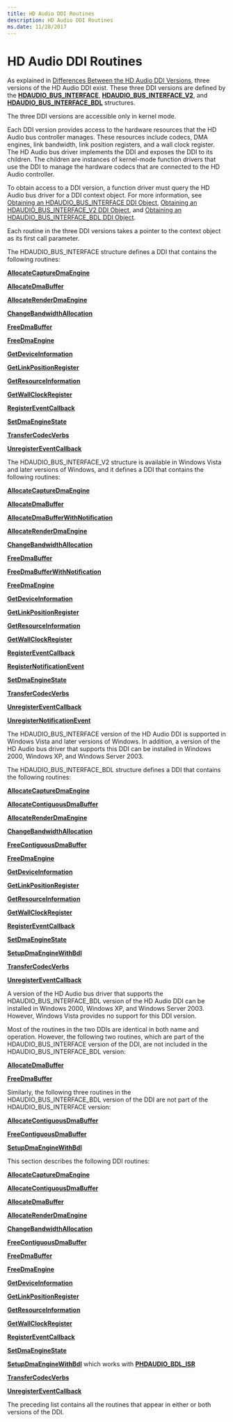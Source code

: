 ```yaml
---
title: HD Audio DDI Routines
description: HD Audio DDI Routines
ms.date: 11/28/2017
---
```


# HD Audio DDI Routines


As explained in [Differences Between the HD Audio DDI Versions](./differences-between-the-hd-audio-ddi-versions.md), three versions of the HD Audio DDI exist. These three DDI versions are defined by the [**HDAUDIO\_BUS\_INTERFACE**](/windows-hardware/drivers/ddi/hdaudio/ns-hdaudio-_hdaudio_bus_interface), [**HDAUDIO\_BUS\_INTERFACE\_V2**](/windows-hardware/drivers/ddi/hdaudio/ns-hdaudio-_hdaudio_bus_interface_v2), and [**HDAUDIO\_BUS\_INTERFACE\_BDL**](/windows-hardware/drivers/ddi/hdaudio/ns-hdaudio-_hdaudio_bus_interface_bdl) structures.

The three DDI versions are accessible only in kernel mode.

Each DDI version provides access to the hardware resources that the HD Audio bus controller manages. These resources include codecs, DMA engines, link bandwidth, link position registers, and a wall clock register. The HD Audio bus driver implements the DDI and exposes the DDI to its children. The children are instances of kernel-mode function drivers that use the DDI to manage the hardware codecs that are connected to the HD Audio controller.

To obtain access to a DDI version, a function driver must query the HD Audio bus driver for a DDI context object. For more information, see [Obtaining an HDAUDIO\_BUS\_INTERFACE DDI Object](./obtaining-an-hdaudio-bus-interface-ddi-object.md), [Obtaining an HDAUDIO\_BUS\_INTERFACE\_V2 DDI Object](./obtaining-an-hdaudio-bus-interface-v2-ddi-object.md), and [Obtaining an HDAUDIO\_BUS\_INTERFACE\_BDL DDI Object](./obtaining-an-hdaudio-bus-interface-bdl-ddi-object.md).

Each routine in the three DDI versions takes a pointer to the context object as its first call parameter.

The HDAUDIO\_BUS\_INTERFACE structure defines a DDI that contains the following routines:

[**AllocateCaptureDmaEngine**](/windows-hardware/drivers/ddi/hdaudio/nc-hdaudio-pallocate_capture_dma_engine)

[**AllocateDmaBuffer**](/windows-hardware/drivers/ddi/hdaudio/nc-hdaudio-pallocate_dma_buffer)

[**AllocateRenderDmaEngine**](/windows-hardware/drivers/ddi/hdaudio/nc-hdaudio-pallocate_render_dma_engine)

[**ChangeBandwidthAllocation**](/windows-hardware/drivers/ddi/hdaudio/nc-hdaudio-pchange_bandwidth_allocation)

[**FreeDmaBuffer**](/windows-hardware/drivers/ddi/hdaudio/nc-hdaudio-pfree_dma_buffer)

[**FreeDmaEngine**](/windows-hardware/drivers/ddi/hdaudio/nc-hdaudio-pfree_dma_engine)

[**GetDeviceInformation**](/windows-hardware/drivers/ddi/hdaudio/nc-hdaudio-pget_device_information)

[**GetLinkPositionRegister**](/windows-hardware/drivers/ddi/hdaudio/nc-hdaudio-pget_link_position_register)

[**GetResourceInformation**](/windows-hardware/drivers/ddi/hdaudio/nc-hdaudio-pget_resource_information)

[**GetWallClockRegister**](/windows-hardware/drivers/ddi/hdaudio/nc-hdaudio-pget_wall_clock_register)

[**RegisterEventCallback**](/windows-hardware/drivers/ddi/hdaudio/nc-hdaudio-pregister_event_callback)

[**SetDmaEngineState**](/windows-hardware/drivers/ddi/hdaudio/nc-hdaudio-pset_dma_engine_state)

[**TransferCodecVerbs**](/windows-hardware/drivers/ddi/hdaudio/nc-hdaudio-ptransfer_codec_verbs)

[**UnregisterEventCallback**](/windows-hardware/drivers/ddi/hdaudio/nc-hdaudio-punregister_event_callback)

The HDAUDIO\_BUS\_INTERFACE\_V2 structure is available in Windows Vista and later versions of Windows, and it defines a DDI that contains the following routines:

[**AllocateCaptureDmaEngine**](/windows-hardware/drivers/ddi/hdaudio/nc-hdaudio-pallocate_capture_dma_engine)

[**AllocateDmaBuffer**](/windows-hardware/drivers/ddi/hdaudio/nc-hdaudio-pallocate_dma_buffer)

[**AllocateDmaBufferWithNotification**](/windows-hardware/drivers/ddi/hdaudio/nc-hdaudio-pallocate_dma_buffer_with_notification)

[**AllocateRenderDmaEngine**](/windows-hardware/drivers/ddi/hdaudio/nc-hdaudio-pallocate_render_dma_engine)

[**ChangeBandwidthAllocation**](/windows-hardware/drivers/ddi/hdaudio/nc-hdaudio-pchange_bandwidth_allocation)

[**FreeDmaBuffer**](/windows-hardware/drivers/ddi/hdaudio/nc-hdaudio-pfree_dma_buffer)

[**FreeDmaBufferWithNotification**](/windows-hardware/drivers/ddi/hdaudio/nc-hdaudio-pfree_dma_buffer_with_notification)

[**FreeDmaEngine**](/windows-hardware/drivers/ddi/hdaudio/nc-hdaudio-pfree_dma_engine)

[**GetDeviceInformation**](/windows-hardware/drivers/ddi/hdaudio/nc-hdaudio-pget_device_information)

[**GetLinkPositionRegister**](/windows-hardware/drivers/ddi/hdaudio/nc-hdaudio-pget_link_position_register)

[**GetResourceInformation**](/windows-hardware/drivers/ddi/hdaudio/nc-hdaudio-pget_resource_information)

[**GetWallClockRegister**](/windows-hardware/drivers/ddi/hdaudio/nc-hdaudio-pget_wall_clock_register)

[**RegisterEventCallback**](/windows-hardware/drivers/ddi/hdaudio/nc-hdaudio-pregister_event_callback)

[**RegisterNotificationEvent**](/windows-hardware/drivers/ddi/hdaudio/nc-hdaudio-pregister_notification_event)

[**SetDmaEngineState**](/windows-hardware/drivers/ddi/hdaudio/nc-hdaudio-pset_dma_engine_state)

[**TransferCodecVerbs**](/windows-hardware/drivers/ddi/hdaudio/nc-hdaudio-ptransfer_codec_verbs)

[**UnregisterEventCallback**](/windows-hardware/drivers/ddi/hdaudio/nc-hdaudio-punregister_event_callback)

[**UnregisterNotificationEvent**](/windows-hardware/drivers/ddi/hdaudio/nc-hdaudio-punregister_notification_event)

The HDAUDIO\_BUS\_INTERFACE version of the HD Audio DDI is supported in Windows Vista and later versions of Windows. In addition, a version of the HD Audio bus driver that supports this DDI can be installed in Windows 2000, Windows XP, and Windows Server 2003.

The HDAUDIO\_BUS\_INTERFACE\_BDL structure defines a DDI that contains the following routines:

[**AllocateCaptureDmaEngine**](/windows-hardware/drivers/ddi/hdaudio/nc-hdaudio-pallocate_capture_dma_engine)

[**AllocateContiguousDmaBuffer**](/windows-hardware/drivers/ddi/hdaudio/nc-hdaudio-pallocate_contiguous_dma_buffer)

[**AllocateRenderDmaEngine**](/windows-hardware/drivers/ddi/hdaudio/nc-hdaudio-pallocate_render_dma_engine)

[**ChangeBandwidthAllocation**](/windows-hardware/drivers/ddi/hdaudio/nc-hdaudio-pchange_bandwidth_allocation)

[**FreeContiguousDmaBuffer**](/windows-hardware/drivers/ddi/hdaudio/nc-hdaudio-pfree_contiguous_dma_buffer)

[**FreeDmaEngine**](/windows-hardware/drivers/ddi/hdaudio/nc-hdaudio-pfree_dma_engine)

[**GetDeviceInformation**](/windows-hardware/drivers/ddi/hdaudio/nc-hdaudio-pget_device_information)

[**GetLinkPositionRegister**](/windows-hardware/drivers/ddi/hdaudio/nc-hdaudio-pget_link_position_register)

[**GetResourceInformation**](/windows-hardware/drivers/ddi/hdaudio/nc-hdaudio-pget_resource_information)

[**GetWallClockRegister**](/windows-hardware/drivers/ddi/hdaudio/nc-hdaudio-pget_wall_clock_register)

[**RegisterEventCallback**](/windows-hardware/drivers/ddi/hdaudio/nc-hdaudio-pregister_event_callback)

[**SetDmaEngineState**](/windows-hardware/drivers/ddi/hdaudio/nc-hdaudio-pset_dma_engine_state)

[**SetupDmaEngineWithBdl**](/windows-hardware/drivers/ddi/hdaudio/nc-hdaudio-psetup_dma_engine_with_bdl)

[**TransferCodecVerbs**](/windows-hardware/drivers/ddi/hdaudio/nc-hdaudio-ptransfer_codec_verbs)

[**UnregisterEventCallback**](/windows-hardware/drivers/ddi/hdaudio/nc-hdaudio-punregister_event_callback)

A version of the HD Audio bus driver that supports the HDAUDIO\_BUS\_INTERFACE\_BDL version of the HD Audio DDI can be installed in Windows 2000, Windows XP, and Windows Server 2003. However, Windows Vista provides no support for this DDI version.

Most of the routines in the two DDIs are identical in both name and operation. However, the following two routines, which are part of the HDAUDIO\_BUS\_INTERFACE version of the DDI, are not included in the HDAUDIO\_BUS\_INTERFACE\_BDL version:

[**AllocateDmaBuffer**](/windows-hardware/drivers/ddi/hdaudio/nc-hdaudio-pallocate_dma_buffer)

[**FreeDmaBuffer**](/windows-hardware/drivers/ddi/hdaudio/nc-hdaudio-pfree_dma_buffer)

Similarly, the following three routines in the HDAUDIO\_BUS\_INTERFACE\_BDL version of the DDI are not part of the HDAUDIO\_BUS\_INTERFACE version:

[**AllocateContiguousDmaBuffer**](/windows-hardware/drivers/ddi/hdaudio/nc-hdaudio-pallocate_contiguous_dma_buffer)

[**FreeContiguousDmaBuffer**](/windows-hardware/drivers/ddi/hdaudio/nc-hdaudio-pfree_contiguous_dma_buffer)

[**SetupDmaEngineWithBdl**](/windows-hardware/drivers/ddi/hdaudio/nc-hdaudio-psetup_dma_engine_with_bdl)

This section describes the following DDI routines:

[**AllocateCaptureDmaEngine**](/windows-hardware/drivers/ddi/hdaudio/nc-hdaudio-pallocate_capture_dma_engine)

[**AllocateContiguousDmaBuffer**](/windows-hardware/drivers/ddi/hdaudio/nc-hdaudio-pallocate_contiguous_dma_buffer)

[**AllocateDmaBuffer**](/windows-hardware/drivers/ddi/hdaudio/nc-hdaudio-pallocate_dma_buffer)

[**AllocateRenderDmaEngine**](/windows-hardware/drivers/ddi/hdaudio/nc-hdaudio-pallocate_render_dma_engine)

[**ChangeBandwidthAllocation**](/windows-hardware/drivers/ddi/hdaudio/nc-hdaudio-pchange_bandwidth_allocation)

[**FreeContiguousDmaBuffer**](/windows-hardware/drivers/ddi/hdaudio/nc-hdaudio-pfree_contiguous_dma_buffer)

[**FreeDmaBuffer**](/windows-hardware/drivers/ddi/hdaudio/nc-hdaudio-pfree_dma_buffer)

[**FreeDmaEngine**](/windows-hardware/drivers/ddi/hdaudio/nc-hdaudio-pfree_dma_engine)

[**GetDeviceInformation**](/windows-hardware/drivers/ddi/hdaudio/nc-hdaudio-pget_device_information)

[**GetLinkPositionRegister**](/windows-hardware/drivers/ddi/hdaudio/nc-hdaudio-pget_link_position_register)

[**GetResourceInformation**](/windows-hardware/drivers/ddi/hdaudio/nc-hdaudio-pget_resource_information)

[**GetWallClockRegister**](/windows-hardware/drivers/ddi/hdaudio/nc-hdaudio-pget_wall_clock_register)

[**RegisterEventCallback**](/windows-hardware/drivers/ddi/hdaudio/nc-hdaudio-pregister_event_callback)

[**SetDmaEngineState**](/windows-hardware/drivers/ddi/hdaudio/nc-hdaudio-pset_dma_engine_state)

[**SetupDmaEngineWithBdl**](/windows-hardware/drivers/ddi/hdaudio/nc-hdaudio-psetup_dma_engine_with_bdl) which works with [**PHDAUDIO\_BDL\_ISR**](/windows-hardware/drivers/ddi/hdaudio/nc-hdaudio-phdaudio_bdl_isr)

[**TransferCodecVerbs**](/windows-hardware/drivers/ddi/hdaudio/nc-hdaudio-ptransfer_codec_verbs)

[**UnregisterEventCallback**](/windows-hardware/drivers/ddi/hdaudio/nc-hdaudio-punregister_event_callback)

The preceding list contains all the routines that appear in either or both versions of the DDI.

 

